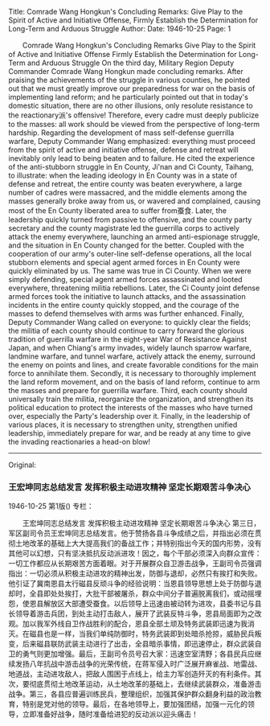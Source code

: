 Title: Comrade Wang Hongkun's Concluding Remarks: Give Play to the Spirit of Active and Initiative Offense, Firmly Establish the Determination for Long-Term and Arduous Struggle
Author:
Date: 1946-10-25
Page: 1

　　Comrade Wang Hongkun's Concluding Remarks
    Give Play to the Spirit of Active and Initiative Offense
    Firmly Establish the Determination for Long-Term and Arduous Struggle
    On the third day, Military Region Deputy Commander Comrade Wang Hongkun made concluding remarks. After praising the achievements of the struggle in various counties, he pointed out that we must greatly improve our preparedness for war on the basis of implementing land reform; and he particularly pointed out that in today's domestic situation, there are no other illusions, only resolute resistance to the reactionary派's offensive! Therefore, every cadre must deeply publicize to the masses: all work should be viewed from the perspective of long-term hardship. Regarding the development of mass self-defense guerrilla warfare, Deputy Commander Wang emphasized: everything must proceed from the spirit of active and initiative offense, defense and retreat will inevitably only lead to being beaten and to failure. He cited the experience of the anti-stubborn struggle in En County, Ji'nan and Ci County, Taihang, to illustrate: when the leading ideology in En County was in a state of defense and retreat, the entire county was beaten everywhere, a large number of cadres were massacred, and the middle elements among the masses generally broke away from us, or wavered and complained, causing most of the En County liberated area to suffer from蚕食. Later, the leadership quickly turned from passive to offensive, and the county party secretary and the county magistrate led the guerrilla corps to actively attack the enemy everywhere, launching an armed anti-espionage struggle, and the situation in En County changed for the better. Coupled with the cooperation of our army's outer-line self-defense operations, all the local stubborn elements and special agent armed forces in En County were quickly eliminated by us. The same was true in Ci County. When we were simply defending, special agent armed forces assassinated and looted everywhere, threatening militia rebellions. Later, the Ci County joint defense armed forces took the initiative to launch attacks, and the assassination incidents in the entire county quickly stopped, and the courage of the masses to defend themselves with arms was further enhanced. Finally, Deputy Commander Wang called on everyone: to quickly clear the fields; the militia of each county should continue to carry forward the glorious tradition of guerrilla warfare in the eight-year War of Resistance Against Japan, and when Chiang's army invades, widely launch sparrow warfare, landmine warfare, and tunnel warfare, actively attack the enemy, surround the enemy on points and lines, and create favorable conditions for the main force to annihilate them. Secondly, it is necessary to thoroughly implement the land reform movement, and on the basis of land reform, continue to arm the masses and prepare for guerrilla warfare. Third, each county should universally train the militia, reorganize the organization, and strengthen its political education to protect the interests of the masses who have turned over, especially the Party's leadership over it. Finally, in the leadership of various places, it is necessary to strengthen unity, strengthen unified leadership, immediately prepare for war, and be ready at any time to give the invading reactionaries a head-on blow!



<hr /> 

Original: 


### 王宏坤同志总结发言  发挥积极主动进攻精神  坚定长期艰苦斗争决心

1946-10-25
第1版()
专栏：

　　王宏坤同志总结发言
    发挥积极主动进攻精神
    坚定长期艰苦斗争决心
    第三日，军区副司令员王宏坤同志总结发言。他于赞扬各县斗争成绩之后，并指出必须在贯彻土地改革的基础上大大提高我们的备战工作；并特别指出今天的国内形势，没有其他可以幻想，只有坚决抵抗反动派进攻！因之，每个干部必须深入向群众宣传：一切工作都应从长期艰苦方面着眼。对于开展群众自卫游击战争，王副司令员强调指出：一切必须从积极主动进攻的精神出发，防御与退却，必然只有挨打和失败。他引证了冀南恩县太行磁县反顽斗争的经验说明：当恩县领导思想上处于防御与退却时，全县即处处挨打，大批干部被屠杀，群众中间分子普遍脱离我们，或动摇埋怨，使恩县解放区大部遭受蚕食。以后领导上迅速由被动转为进攻，县委书记与县长领导着游击兵团，到处主动打击敌人，展开了武装反特斗争，恩县局面即为之改观。加以我军外线自卫作战胜利的配合，恩县全部土顽及特务武装即迅速为我消灭。在磁县也是一样，当我们单纯防御时，特务武装即到处暗杀抢掠，威胁民兵叛变，后来磁县联防武装主动进行了出击，全县暗杀事情，即迅速停止，群众武装自卫的勇气则更加增强。最后，王副司令员号召大家：迅速空室清野；各县民兵应继续发扬八年抗战中游击战争的光荣传统，在蒋军侵入时广泛展开麻雀战、地雷战、地道战，主动进攻敌人，把敌人围困于点线上，给主力军创造歼灭的有利条件。其次，要彻底贯彻土地改革运动，从土地改革的基础上，去继续武装群众，准备游击战争。第三，各县应普遍训练民兵，整理组织，加强其保护群众翻身利益的政治教育，特别是党对他的领导。最后，在各地领导上，要加强团结，加强一元化的领导，立即准备好战争，随时准备给进犯的反动派以迎头痛击！
